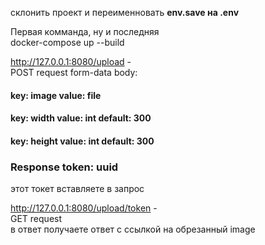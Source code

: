 склонить проект и переименновать  <strong>env.save на .env </strong>

Первая комманда, ну и последняя <br />
docker-compose up --build

http://127.0.0.1:8080/upload - <br />
POST request form-data body: <br />
<h4> key: image value: file </h4>
<h4> key: width value: int default: 300 </h4>
<h4> key: height value: int default: 300 </h4>
<h3> Response token: uuid </h3>
этот токет вставляете в запрос

http://127.0.0.1:8080/upload/token - <br />
GET request <br />
в ответ получаете ответ с ссылкой на обрезанный image